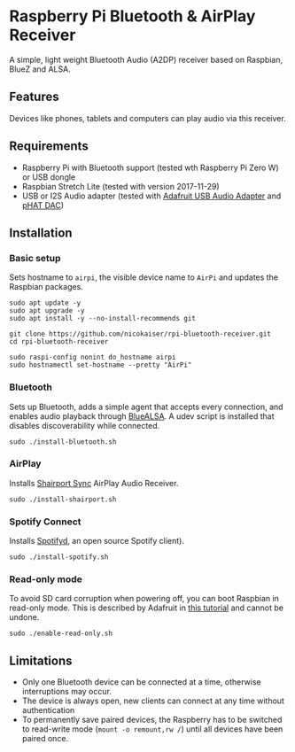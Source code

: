 # Raspberry Pi Bluetooth & AirPlay Receiver

A simple, light weight Bluetooth Audio (A2DP) receiver based on Raspbian, BlueZ and ALSA.

## Features

Devices like phones, tablets and computers can play audio via this receiver.

## Requirements

- Raspberry Pi with Bluetooth support (tested wth Raspberry Pi Zero W) or USB dongle
- Raspbian Stretch Lite (tested with version 2017-11-29)
- USB or I2S Audio adapter (tested with [Adafruit USB Audio Adapter](https://www.adafruit.com/product/1475) and [pHAT DAC](https://shop.pimoroni.de/products/phat-dac))

## Installation

### Basic setup

Sets hostname to `airpi`, the visible device name to `AirPi` and updates the Raspbian packages.

```
sudo apt update -y
sudo apt upgrade -y
sudo apt install -y --no-install-recommends git

git clone https://github.com/nicokaiser/rpi-bluetooth-receiver.git
cd rpi-bluetooth-receiver

sudo raspi-config nonint do_hostname airpi
sudo hostnamectl set-hostname --pretty "AirPi"
```

### Bluetooth

Sets up Bluetooth, adds a simple agent that accepts every connection, and enables audio playback through [BlueALSA](https://github.com/Arkq/bluez-alsa). A udev script is installed that disables discoverability while connected.

```
sudo ./install-bluetooth.sh
```

### AirPlay

Installs [Shairport Sync](https://github.com/mikebrady/shairport-sync) AirPlay Audio Receiver.

``` 
sudo ./install-shairport.sh
```

### Spotify Connect

Installs [Spotifyd](https://github.com/Spotifyd/spotifyd), an open source Spotify client).

```
sudo ./install-spotify.sh
```

### Read-only mode

To avoid SD card corruption when powering off, you can boot Raspbian in read-only mode. This is described by Adafruit in [this tutorial](https://learn.adafruit.com/read-only-raspberry-pi/) and cannot be undone.

```
sudo ./enable-read-only.sh
```

## Limitations

- Only one Bluetooth device can be connected at a time, otherwise interruptions may occur.
- The device is always open, new clients can connect at any time without authentication
- To permanently save paired devices, the Raspberry has to be switched to read-write mode (`mount -o remount,rw /`) until all devices have been paired once.
